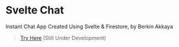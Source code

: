 # Svelte Chat

Instant Chat App Created Using Svelte & Firestore, by Berkin Akkaya

> [Try Here](berkinakkaya.github.io/svelte-chat) (Still Under Development)
